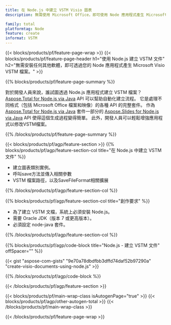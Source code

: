 ```yaml
---
title: 在 Node.js 中建立 VSTM Visio 圖表
description: 無需使用 Microsoft Office，即可使用 Node 應用程式產生 Microsoft Visio VSTM 圖表。  

family: total
platformtag: Node
feature: create
informat: VSTM
---
```

{{< blocks/products/pf/feature-page-wrap >}}
{{< blocks/products/pf/feature-page-header h1="使用 Node.js 建立 VSTM 文件" h2="無需安裝任何其他軟體，即可透過您的 Node 應用程式產生 Microsoft Visio VSTM 檔案。" >}}

{{% blocks/products/pf/feature-page-summary %}}

對於開發人員來說，誰試圖透過 Node.js 應用程式建立 VSTM 檔案？  [Aspose.Total for Node.js via Java](https://products.aspose.com/total/zh-hant/nodejs-java/) API 可以幫助自動化建立流程。  它是處理不同格式（包括 Microsoft Office 檔案和映像）的各種 API 的完整套件。  作為 [Aspose.Total for Node.js via Java](https://products.aspose.com/total/zh-hant/nodejs-java/) 套件一部分的 [Aspose.Slides for Node.js via Java](https://products.aspose.com/slides/zh-hant/nodejs-java/) API 使得這個生成過程變得簡單。  此外，開發人員可以輕鬆增強應用程式以修改VSTM檔案。  

{{% /blocks/products/pf/feature-page-summary %}}

{{< blocks/products/pf/agp/feature-section >}}
{{% blocks/products/pf/agp/feature-section-col title="在 Node.js 中建立 VSTM 文件" %}}

- 建立圖表類別實例。
- 呼叫save方法並傳入相關參數
- VSTM 檔案路徑，以及SaveFileFormat相關擴展

{{% /blocks/products/pf/agp/feature-section-col %}}

{{% blocks/products/pf/agp/feature-section-col title="創作要求" %}}

- 為了建立 VSTM 文檔，系統上必須安裝 Node.js。
- 需要 Oracle JDK（版本 7 或更高版本）。
- 必須設定 node-java 套件。

{{% /blocks/products/pf/agp/feature-section-col %}}

{{% blocks/products/pf/agp/code-block title="Node.js - 建立 VSTM 文件" offSpacer="" %}}

{{< gist "aspose-com-gists" "9e70a78dbdfbb3dffd74daf52b97290a" "create-visio-documents-using-node.js" >}}

{{% /blocks/products/pf/agp/code-block %}}

{{< /blocks/products/pf/agp/feature-section >}}

{{< blocks/products/pf/main-wrap-class isAutogenPage="true" >}}
{{< blocks/products/pf/agp/other-autogen-total >}}
{{< /blocks/products/pf/main-wrap-class >}}

{{< /blocks/products/pf/feature-page-wrap >}}